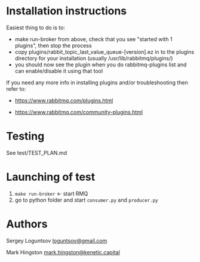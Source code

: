 
# Installation instructions

Easiest thing to do is to:
- make run-broker from above, check that you see "started with 1 plugins", then stop the process
- copy plugins/rabbit_topic_last_value_queue-[version].ez in to the plugins directory for your installation (usually /usr/lib/rabbitmq/plugins/)
- you should now see the plugin when you do rabbitmq-plugins list and can enable/disable it using that tool

If you need any more info in installing plugins and/or troubleshooting then refer to:

* https://www.rabbitmq.com/plugins.html

* https://www.rabbitmq.com/community-plugins.html



# Testing

See test/TEST_PLAN.md


# Launching of test

1. ```make run-broker``` <- start RMQ
2. go to python folder and start ```consumer.py``` and ```producer.py```



# Authors

Sergey Loguntsov <loguntsov@gmail.com>

Mark Hingston <mark.hingston@kenetic.capital>
